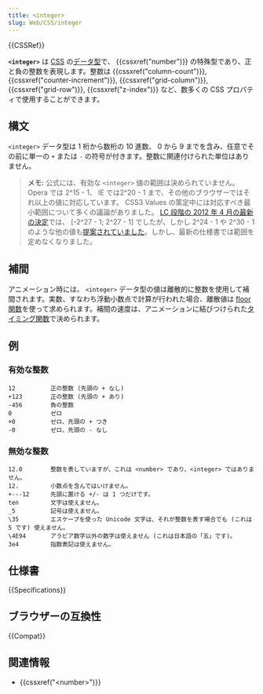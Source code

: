 ```yaml
---
title: <integer>
slug: Web/CSS/integer
---
```


{{CSSRef}}

**`<integer>`** は [CSS](/ja/docs/Web/CSS) の[データ型](/ja/docs/Web/CSS/CSS_Types)で、 {{cssxref("number")}} の特殊型であり、正と負の整数を表現します。整数は {{cssxref("column-count")}}, {{cssxref("counter-increment")}}, {{cssxref("grid-column")}}, {{cssxref("grid-row")}}, {{cssxref("z-index")}} など、数多くの CSS プロパティで使用することができます。

## 構文

`<integer>` データ型は 1 桁から数桁の 10 進数、 0 から 9 までを含み、任意でその前に単一の `+` または `-` の符号が付きます。整数に関連付けられた単位はありません。

> **メモ:** 公式には、有効な `<integer>` 値の範囲は決められていません。 Opera では 2^15 - 1、 IE では2^20 - 1 まで、その他のブラウザーではそれ以上の値に対応しています。 CSS3 Values の策定中には対応すべき最小範囲について多くの議論がありました。 [LC 段階の 2012 年 4 月の最新の決定](https://lists.w3.org/Archives/Public/www-style/2012Apr/0633.html)では、 [-2^27 - 1; 2^27 - 1] でしたが、しかし 2^24 - 1 や 2^30 - 1 のような他の値も[提案されていました](https://lists.w3.org/Archives/Public/www-style/2012Apr/0530.html)。しかし、最新の仕様書では範囲を定めなくなりました。

## 補間

アニメーション時には、 `<integer>` データ型の値は離散的に整数を使用して補間されます。実数、すなわち浮動小数点で計算が行われた場合、離散値は [floor 関数](https://ja.wikipedia.org/wiki/%E5%BA%8A%E9%96%A2%E6%95%B0%E3%81%A8%E5%A4%A9%E4%BA%95%E9%96%A2%E6%95%B0)を使って求められます。補間の速度は、アニメーションに結びつけられた[タイミング関数](/ja/docs/Web/CSS/easing-function)で決められます。

## 例

### 有効な整数

```
12          正の整数 (先頭の + なし)
+123        正の整数 (先頭の + あり)
-456        負の整数
0           ゼロ
+0          ゼロ、先頭の + つき
-0          ゼロ、先頭の - なし
```

### 無効な整数

```plain example-bad
12.0        整数を表していますが、これは <number> であり、<integer> ではありません。
12.         小数点を含んではいけません。
+---12      先頭に置ける +/- は 1 つだけです。
ten         文字は使えません。
_5          記号は使えません。
\35         エスケープを使った Unicode 文字は、それが整数を表す場合でも (これは 5 です) 使えません。
\4E94       アラビア数字以外の数字は使えません (これは日本語の「五」です)。
3e4         指数表記は使えません。
```

## 仕様書

{{Specifications}}

## ブラウザーの互換性

{{Compat}}

## 関連情報

- {{cssxref("&lt;number&gt;")}}
